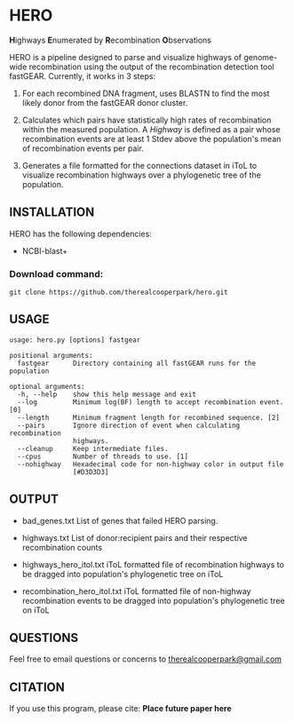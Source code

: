 # HERO
**H**ighways **E**numerated by **R**ecombination **O**bservations

HERO is a pipeline designed to parse and visualize highways of genome-wide recombination using the output of the recombination detection tool fastGEAR. Currently, it works in 3 steps:

1) For each recombined DNA fragment, uses BLASTN to find the most likely donor from the fastGEAR donor cluster.

2) Calculates which pairs have statistically high rates of recombination within the measured population. A *Highway* is defined as a pair whose recombination events are at least 1 Stdev above the population's mean of recombination events per pair.

3) Generates a file formatted for the connections dataset in iToL to visualize recombination highways over a phylogenetic tree of the population.

## INSTALLATION
HERO has the following dependencies:
- NCBI-blast+

### Download command:
`git clone https://github.com/therealcooperpark/hero.git`

## USAGE
```
usage: hero.py [options] fastgear

positional arguments:
  fastgear      Directory containing all fastGEAR runs for the population

optional arguments:
  -h, --help    show this help message and exit
  --log         Minimum log(BF) length to accept recombination event. [0]
  --length      Minimum fragment length for recombined sequence. [2]
  --pairs       Ignore direction of event when calculating recombination
                highways.
  --cleanup     Keep intermediate files.
  --cpus        Number of threads to use. [1]
  --nohighway   Hexadecimal code for non-highway color in output file
                [#D3D3D3]
```

## OUTPUT
- bad_genes.txt
List of genes that failed HERO parsing.

- highways.txt
List of donor:recipient pairs and their respective recombination counts

- highways_hero_itol.txt
iToL formatted file of recombination highways to be dragged into population's phylogenetic tree on iToL

- recombination_hero_itol.txt
iToL formatted file of non-highway recombination events to be dragged into population's phylogenetic tree on iToL


## QUESTIONS
Feel free to email questions or concerns to therealcooperpark@gmail.com

## CITATION
If you use this program, please cite:
**Place future paper here**

